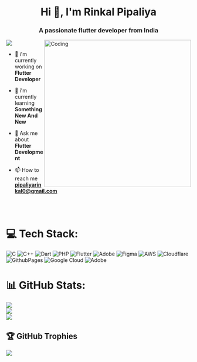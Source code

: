 <h1 align="center">Hi 👋, I'm Rinkal Pipaliya</h1>
<h3 align="center">A passionate flutter developer from India</h3>
<img align="right" alt="Coding" width="400" src="https://media.tenor.com/rePDfDWO3XoAAAAd/hacking.gif">

[![](https://visitcount.itsvg.in/api?id=Rinkal-Pipaliya&icon=0&color=0)](https://visitcount.itsvg.in)

- 🔭 i'm currently working on **Flutter Developer**

- 🌱 i'm currently learning **Something New And New**
  
- 💬 Ask me about **Flutter Development**

- 📫 How to reach me **pipaliyarinkal0@gmail.com**

<br/>
<br/>
<p align="left">
</p>

# 💻 Tech Stack:
![C](https://img.shields.io/badge/c-%2300599C.svg?style=for-the-badge&logo=c&logoColor=white) ![C++](https://img.shields.io/badge/c++-%2300599C.svg?style=for-the-badge&logo=c%2B%2B&logoColor=white) ![Dart](https://img.shields.io/badge/dart-%230175C2.svg?style=for-the-badge&logo=dart&logoColor=white) ![PHP](https://img.shields.io/badge/php-%23777BB4.svg?style=for-the-badge&logo=php&logoColor=white) ![Flutter](https://img.shields.io/badge/Flutter-%2302569B.svg?style=for-the-badge&logo=Flutter&logoColor=white)  ![Adobe](https://img.shields.io/badge/adobe-%23FF0000.svg?style=for-the-badge&logo=adobe&logoColor=white) ![Figma](https://img.shields.io/badge/figma-%23F24E1E.svg?style=for-the-badge&logo=figma&logoColor=white) ![AWS](https://img.shields.io/badge/AWS-%23FF9900.svg?style=for-the-badge&logo=amazon-aws&logoColor=white) ![Cloudflare](https://img.shields.io/badge/Cloudflare-F38020?style=for-the-badge&logo=Cloudflare&logoColor=white)  ![GithubPages](https://img.shields.io/badge/github%20pages-121013?style=for-the-badge&logo=github&logoColor=white)  ![Google Cloud](https://img.shields.io/badge/GoogleCloud-%234285F4.svg?style=for-the-badge&logo=google-cloud&logoColor=white) ![Adobe](https://img.shields.io/badge/adobe-%23FF0000.svg?style=for-the-badge&logo=adobe&logoColor=white)
# 📊 GitHub Stats:
![](https://github-readme-stats.vercel.app/api?username=Rinkal-Pipaliya&theme=dark&hide_border=false&include_all_commits=false&count_private=false)<br/>
![](https://github-readme-streak-stats.herokuapp.com/?user=Rinkal-Pipaliya&theme=dark&hide_border=false)<br/>
![](https://github-readme-stats.vercel.app/api/top-langs/?username=Rinkal-Pipaliya&theme=dark&hide_border=false&include_all_commits=false&count_private=false&layout=compact)

## 🏆 GitHub Trophies
![](https://github-profile-trophy.vercel.app/?username=Rinkal-Pipaliya&theme=radical&no-frame=false&no-bg=true&margin-w=4)
